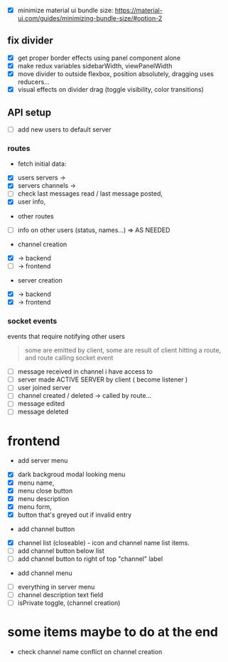 - [x] minimize material ui bundle size: https://material-ui.com/guides/minimizing-bundle-size/#option-2

## fix divider

- [x] get proper border effects using panel component alone
- [x] make redux variables sidebarWidth, viewPanelWidth
- [x] move divider to outside flexbox, position absolutely, dragging uses reducers...
- [x] visual effects on divider drag (toggle visibility, color transitions)

## API setup

- [ ] add new users to default server

### routes

- fetch initial data:
- [x] users servers ->
- [x] servers channels ->
- [ ] check last messages read / last message posted,
- [x] user info,
- other routes
- [ ] info on other users (status, names...) => AS NEEDED
- channel creation
- [x] -> backend
- [ ] -> frontend
- server creation
- [x] -> backend
- [x] -> frontend

### socket events

events that require notifying other users

> some are emitted by client, some are result of client hitting a route, and route calling socket event

- [ ] message received in channel i have access to
- [ ] server made ACTIVE SERVER by client ( become listener )
- [ ] user joined server
- [ ] channel created / deleted -> called by route...
- [ ] message edited
- [ ] message deleted

# frontend

- add server menu
- [x] dark backgroud modal looking menu
- [x] menu name,
- [x] menu close button
- [x] menu description
- [x] menu form,
- [x] button that's greyed out if invalid entry

- add channel button
- [x] channel list (closeable) - icon and channel name list items.
- [ ] add channel button below list
- [ ] add channel button to right of top "channel" label

- add channel menu
- [ ] everything in server menu
- [ ] channel description text field
- [ ] isPrivate toggle, (channel creation)

# some items maybe to do at the end

- check channel name conflict on channel creation
